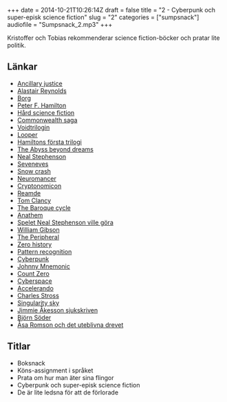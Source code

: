 +++
date = 2014-10-21T10:26:14Z
draft = false
title = "2 - Cyberpunk och super-episk science fiction"
slug = "2"
categories = ["sumpsnack"]
audiofile = "Sumpsnack_2.mp3"
+++

Kristoffer och Tobias rekommenderar science fiction-böcker och pratar lite politik.

## Länkar ##
* [Ancillary justice](http://en.wikipedia.org/wiki/Ancillary_Justice)
* [Alastair Reynolds](http://en.wikipedia.org/wiki/Alastair_Reynolds)
* [Borg](http://en.wikipedia.org/wiki/Borg_%28Star_Trek%29)
* [Peter F. Hamilton](http://en.wikipedia.org/wiki/Peter_F._Hamilton)
* [Hård science fiction](http://en.wikipedia.org/wiki/Hard_science_fiction)
* [Commonwealth saga](http://en.wikipedia.org/wiki/Commonwealth_Saga)
* [Voidtrilogin](http://en.wikipedia.org/wiki/Void_Trilogy)
* [Looper](http://en.wikipedia.org/wiki/Looper_%28film%29)
* [Hamiltons första trilogi](http://en.wikipedia.org/wiki/Peter_F._Hamilton#Greg_Mandel_trilogy_.281993.E2.80.931995.29)
* [The Abyss beyond dreams](http://en.wikipedia.org/wiki/The_Abyss_Beyond_Dreams)
* [Neal Stephenson](http://en.wikipedia.org/wiki/Neal_Stephenson)
* [Seveneves](http://www.amazon.com/Seveneves-Neal-Stephenson/dp/0062190377)
* [Snow crash](http://en.wikipedia.org/wiki/Snow_Crash)
* [Neuromancer](http://en.wikipedia.org/wiki/Neuromancer)
* [Cryptonomicon](http://en.wikipedia.org/wiki/Cryptonomicon)
* [Reamde](http://en.wikipedia.org/wiki/Reamde)
* [Tom Clancy](http://en.wikipedia.org/wiki/Tom_Clancy)
* [The Baroque cycle](http://en.wikipedia.org/wiki/The_Baroque_Cycle)
* [Anathem](http://en.wikipedia.org/wiki/Anathem)
* [Spelet Neal Stephenson ville göra](http://qz.com/268852/neal-stephensons-failed-500000-video-game-and-the-perils-of-using-kickstarter/)
* [William Gibson](http://en.wikipedia.org/wiki/William_Gibson)
* [The Peripheral](http://en.wikipedia.org/wiki/The_Peripheral)
* [Zero history](http://en.wikipedia.org/wiki/Zero_History)
* [Pattern recognition](http://en.wikipedia.org/wiki/Pattern_Recognition_%28novel%29)
* [Cyberpunk](http://en.wikipedia.org/wiki/Cyberpunk)
* [Johnny Mnemonic](http://en.wikipedia.org/wiki/Johnny_Mnemonic)
* [Count Zero](http://en.wikipedia.org/wiki/Count_Zero)
* [Cyberspace](http://en.wikipedia.org/wiki/Cyberspace)
* [Accelerando](http://en.wikipedia.org/wiki/Accelerando)
* [Charles Stross](http://en.wikipedia.org/wiki/Charles_Stross)
* [Singularity sky](http://en.wikipedia.org/wiki/Singularity_Sky)
* [Jimmie Åkesson sjukskriven](http://www.dn.se/nyheter/politik/akesson-sjukskriven-pa-obestamd-tid/)
* [Björn Söder](http://sv.wikipedia.org/wiki/Bj%C3%B6rn_S%C3%B6der)
* [Åsa Romson och det uteblivna drevet](http://blog.svd.se/ledarbloggen/2014/10/15/asa-romson-och-det-uteblivna-drevet/)

## Titlar ##
* Boksnack
* Köns-assignment i språket
* Prata om hur man äter sina flingor
* Cyberpunk och super-episk science fiction
* De är lite ledsna för att de förlorade